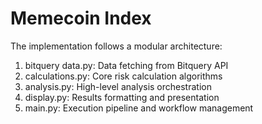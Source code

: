 # Memecoin Index

The implementation follows a modular architecture:
1. bitquery data.py: Data fetching from Bitquery API
2. calculations.py: Core risk calculation algorithms
3. analysis.py: High-level analysis orchestration
4. display.py: Results formatting and presentation
5. main.py: Execution pipeline and workflow management
